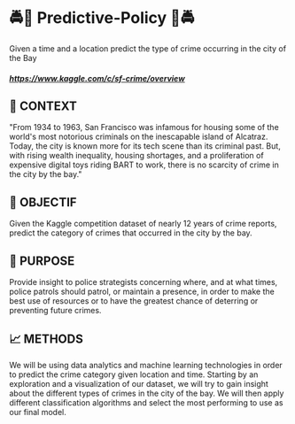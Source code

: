 # :oncoming_police_car::cop: Predictive-Policy :cop::oncoming_police_car:

Given a time and a location predict the type of crime occurring in the city of the Bay 
##### https://www.kaggle.com/c/sf-crime/overview

## :flashlight: CONTEXT
"From 1934 to 1963, San Francisco was infamous for housing some of the world's most notorious criminals on the inescapable island of Alcatraz.
Today, the city is known more for its tech scene than its criminal past. But, with rising wealth inequality, housing shortages, and a proliferation of expensive digital toys riding BART to work, there is no scarcity of crime in the city by the bay."

## :dart: OBJECTIF
Given the Kaggle competition dataset of nearly 12 years of crime reports, predict the category of crimes that occurred in the city by the bay.

## :rotating_light: PURPOSE
Provide insight to police strategists concerning where, and at what times, police patrols should patrol, or maintain a presence, in order to make the best use of resources or to have the greatest chance of deterring or preventing future crimes.

## :chart_with_upwards_trend: METHODS
We will be using data analytics and machine learning technologies in order to predict the crime category given location and time. 
Starting by an exploration and a visualization of our dataset, we will try to gain insight about the different types of crimes in the city of the bay. We will then apply different classification algorithms and select the most performing to use as our final model.
